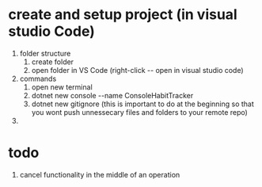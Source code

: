 # create and setup project (in visual studio Code)
1. folder structure
    1. create folder
    2. open folder in VS Code (right-click -- open in visual studio code)
2. commands
    1. open new terminal
    2. dotnet new console --name ConsoleHabitTracker
    3. dotnet new gitignore (this is important to do at the beginning so that you wont push unnessecary files and folders to your remote repo)
3. 

# todo
1. cancel functionality in the middle of an operation